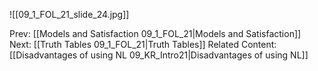﻿

![[09_1_FOL_21_slide_24.jpg]]


Prev: [[Models and Satisfaction 09_1_FOL_21|Models and Satisfaction]]
Next: [[Truth Tables 09_1_FOL_21|Truth Tables]]
Related Content:
[[Disadvantages of using NL 09_KR_Intro21|Disadvantages of using NL]]